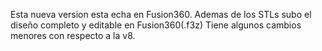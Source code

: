 Esta nueva version esta echa en Fusion360. Ademas de los STLs subo el diseño completo y editable en Fusion360(.f3z)
Tiene algunos cambios menores con respecto a la v8.
